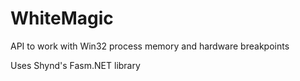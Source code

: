 WhiteMagic
=========

API to work with Win32 process memory and hardware breakpoints

Uses Shynd's Fasm.NET library
